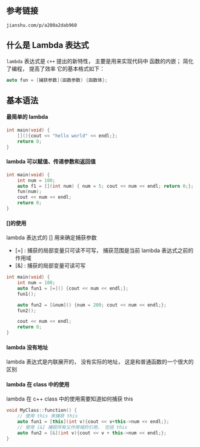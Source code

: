 ## 参考链接
```
jianshu.com/p/a200a2dab960
```

## 什么是 Lambda 表达式
`lambda` 表达式是 `c++` 提出的新特性， 主要是用来实现代码中 函数的内嵌； 简化了编程， 提高了效率
它的基本格式如下：
```cpp
auto fun = [捕获参数](函数参数) {函数体};
```
## 基本语法
#### 最简单的 lambda
```cpp
int main(void) {
    [](){cout << "hello world" << endl;};
    return 0;
}
```

#### lambda 可以赋值、传递参数和返回值
```cpp
int main(void) {
    int num = 100;
    auto f1 = [](int num) { num = 5; cout << num << endl; return 0;};
    fun(num);
    cout << num << endl;
    return 0;
}
```

#### []的使用
lambda 表达式的 [] 用来确定捕获参数
+ [=] : 捕获的局部变量只可读不可写， 捕获范围是当前 lambda 表达式之前的作用域
+ [&] : 捕获的局部变量可读可写
```cpp
int main(void) {
    int num = 100;
    auto fun1 = [=]() {cout << num << endl;};
    fun1();

    auto fun2 = [&num]() {num = 200; cout << num << endl;};
    fun2();

    cout << num << endl;
    return 0;
}
```

#### lambda 没有地址
lambda 表达式是内联展开的， 没有实际的地址， 这是和普通函数的一个很大的区别

#### lambda 在 class 中的使用
lambda 在 c++ class 中的使用需要知道如何捕获 this
```cpp
void MyClass::function() {
    // 使用 this 来捕获 this
    auto fun1 = [this](int v){cout << v+this->num << endl;};
    // 使用 [&] 捕获所有父作用域的引用， 包括 this
    auto fun2 = [&](int v){cout << v + this->num << endl;};
}
```